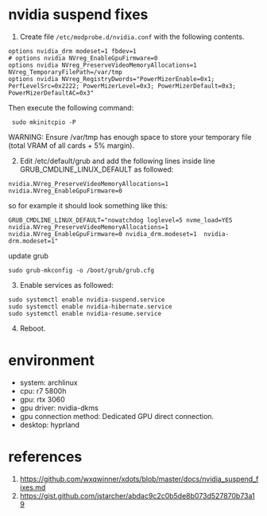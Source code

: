 # nvidia suspend fixes
1. Create file `/etc/modprobe.d/nvidia.conf` with the following contents.
```
options nvidia_drm modeset=1 fbdev=1
# options nvidia NVreg_EnableGpuFirmware=0
options nvidia NVreg_PreserveVideoMemoryAllocations=1 NVreg_TemporaryFilePath=/var/tmp
options nvidia NVreg_RegistryDwords="PowerMizerEnable=0x1; PerfLevelSrc=0x2222; PowerMizerLevel=0x3; PowerMizerDefault=0x3; PowerMizerDefaultAC=0x3"
```
Then execute the following command:
```
 sudo mkinitcpio -P
```
WARNING: Ensure /var/tmp has enough space to store your temporary file (total VRAM of all cards + 5% margin).

2. Edit /etc/default/grub and add the following lines inside line GRUB_CMDLINE_LINUX_DEFAULT as followed:
```
nvidia.NVreg_PreserveVideoMemoryAllocations=1 nvidia.NVreg_EnableGpuFirmware=0
```
so for example it should look something like this: 
```
GRUB_CMDLINE_LINUX_DEFAULT="nowatchdog loglevel=5 nvme_load=YES nvidia.NVreg_PreserveVideoMemoryAllocations=1 nvidia.NVreg_EnableGpuFirmware=0 nvidia_drm.modeset=1  nvidia-drm.modeset=1"
```
update grub
```
sudo grub-mkconfig -o /boot/grub/grub.cfg
```

3. Enable services as followed:
```
sudo systemctl enable nvidia-suspend.service
sudo systemctl enable nvidia-hibernate.service
sudo systemctl enable nvidia-resume.service
```

4. Reboot.

# environment
- system: archlinux
- cpu: r7 5800h
- gpu: rtx 3060
- gpu driver: nvidia-dkms
- gpu connection method: Dedicated GPU direct connection.
- desktop: hyprland


# references
1. https://github.com/wxqwinner/xdots/blob/master/docs/nvidia_suspend_fixes.md
2. https://gist.github.com/jstarcher/abdac9c2c0b5de8b073d527870b73a19